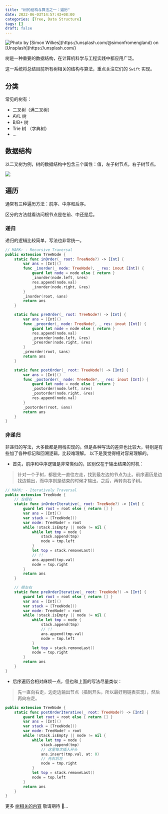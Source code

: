 ```yaml
---
title: "树的结构与算法之一：遍历"
date: 2022-06-03T14:57:43+08:00
categories: [Tree, Data Structure]
tags: []
draft: false
---
```


![](https://ryder-1252249141.cos.ap-shanghai.myqcloud.com/uPic/2022-06-03-simon-wilkes-S297j2CsdlM-unsplash.jpg "Photo by [Simon Wilkes](https://unsplash.com/@simonfromengland) on [Unsplash](https://unsplash.com/)")

树是一种重要的数据结构，在计算机科学与工程实践中都应用广泛。

这一系统将总结目前所有树相关的结构与算法，重点关注它们的 `Swift` 实现。

## 分类

常见的树有：

* 二叉树（满二叉树）
* AVL 树
* B/B+ 树
* Trie 树 （字典树）
* ...

## 数据结构

以二叉树为例，树的数据结构中包含三个属性：值，左子树节点，右子树节点。

![](https://ryder-1252249141.cos.ap-shanghai.myqcloud.com/uPic/2022-10-19-carbon.png)


## 遍历

通常有三种遍历方法：前序、中序和后序。

区分的方法就看访问根节点是在前、中还是后。

### 递归

递归的逻辑比较简单，写法也非常统一。

```swift
// MARK: - Recursive Traversal
public extension TreeNode {
    static func inOrder(_ root: TreeNode?) -> [Int] {
        var ans = [Int]()
        func _inorder(_ node: TreeNode?, _ res: inout [Int]) {
            guard let node = node else { return }
            _inorder(node.left, &res)
            res.append(node.val)
            _inorder(node.right, &res)
        }
        _inorder(root, &ans)
        return ans
    }

    static func preOrder(_ root: TreeNode?) -> [Int] {
        var ans = [Int]()
        func _preorder(_ node: TreeNode?, _ res: inout [Int]) {
            guard let node = node else { return }
            res.append(node.val)
            _preorder(node.left, &res)
            _preorder(node.right, &res)
        }
        _preorder(root, &ans)
        return ans
    }

    static func postOrder(_ root: TreeNode?) -> [Int] {
        var ans = [Int]()
        func _postorder(_ node: TreeNode?, _ res: inout [Int]) {
            guard let node = node else { return }
            _postorder(node.left, &res)
            _postorder(node.right, &res)
            res.append(node.val)
        }
        _postorder(root, &ans)
        return ans
    }
}
```

### 非递归

非递归的写法，大多数都是用栈实现的。但是各种写法的差异也比较大，特别是有些加了各种标记和回溯逻辑，比较难理解。
以下是我觉得相对容易理解的。

* 首先，前序和中序逻辑是非常类似的，区别仅在于输出结果的时机：

> 针对一个子树，都是先一直往左走，找到最左边的节点为止。前序遍历是边找边输出，而中序则是结束的时候才输出。之后，再转向右子树。

```swift
// MARK: - Iteratively Traversal
public extension TreeNode {
    // 左根右
    static func inOrderIterative(_ root: TreeNode?) -> [Int] {
        guard let root = root else { return [] }
        var ans = [Int]()
        var stack = [TreeNode]()
        var node: TreeNode? = root
        while !stack.isEmpty || node != nil {
            while let tmp = node {
                stack.append(tmp)
                node = tmp.left
            }
            let top = stack.removeLast()
            // !!
            ans.append(top.val)
            node = top.right
        }
        return ans
    }

    // 根左右
    static func preOrderIterative(_ root: TreeNode?) -> [Int] {
        guard let root = root else { return [] }
        var ans = [Int]()
        var stack = [TreeNode]()
        var node: TreeNode? = root
        while !stack.isEmpty || node != nil {
            while let tmp = node {
                stack.append(tmp)
                // !!
                ans.append(tmp.val)
                node = tmp.left
            }
            let top = stack.removeLast()
            node = top.right
        }
        return ans
    }
}
```

* 后序遍历会相对麻烦一点，但也和上面的写法尽量类似：

> 先一直向右走，边走边输出节点（插到开头，所以最好用链表实现），然后再向左走。

```swift
public extension TreeNode {
    static func postOrderIterative(_ root: TreeNode?) -> [Int] {
        guard let root = root else { return [] }
        var ans = [Int]()
        var stack = [TreeNode]()
        var node: TreeNode? = root
        while !stack.isEmpty || node != nil {
            while let tmp = node {
                stack.append(tmp)
                // 这里每次插入开头
                ans.insert(tmp.val, at: 0)
                // 先右后左
                node = tmp.right
            }
            let top = stack.removeLast()
            node = top.left
        }
        return ans
    }
}
```

更多 [树相关的内容](/categories/tree/) 敬请期待 👀...

